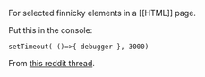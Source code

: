 For selected finnicky elements in a [[HTML]] page.

Put this in the console:

```
setTimeout( ()=>{ debugger }, 3000)
```

From [this reddit thread](https://old.reddit.com/r/webdev/comments/17r6tpi/is_it_possible_to_freeze_the_web_page_before/). 